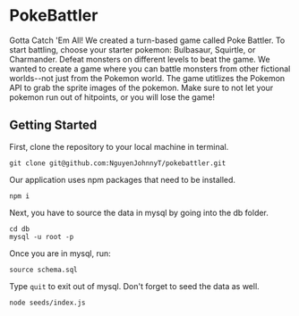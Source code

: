# PokeBattler
Gotta Catch 'Em All! We created a turn-based game called Poke Battler. To start battling, choose your starter pokemon: Bulbasaur, Squirtle, or Charmander. Defeat monsters on different levels to beat the game. We wanted to create a game where you can battle monsters from other fictional worlds--not just from the Pokemon world. The game utitlizes the Pokemon API to grab the sprite images of the pokemon. Make sure to not let your pokemon run out of hitpoints, or you will lose the game! 

## Getting Started
First, clone the repository to your local machine in terminal.
``` console
git clone git@github.com:NguyenJohnnyT/pokebattler.git
```
Our application uses npm packages that need to be installed.
``` console
npm i
```
Next, you have to source the data in mysql by going into the db folder.
``` console
cd db
mysql -u root -p
```
Once you are in mysql, run:
``` console
source schema.sql
```
Type ```quit``` to exit out of mysql.
Don't forget to seed the data as well.
``` console
node seeds/index.js
```
